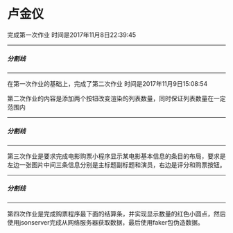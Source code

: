 # 卢金仪
 完成第一次作业 时间是2017年11月8日22:39:45

---
##### 分割线
---
在第一次作业的基础上，完成了第二次作业 时间是2017年11月9日15:08:54

第二次作业的内容是添加两个按钮改变渲染的列表数量，同时保证列表数量在一定范围内

---
##### 分割线
---

第三次作业是要求完成电影购票小程序显示某电影基本信息的条目的布局，要求是左边一张图片中间三条信息分别是主标题副标题和演员，右边是评分和购票按钮。

---
##### 分割线
---

第四次作业是完成购票程序最下面的结算条，并实现显示数量的红色小圆点，然后使用jsonserver完成从网络服务器获取数据，最后使用faker包伪造数据。
